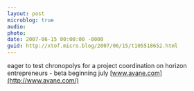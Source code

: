 ```yaml
---
layout: post
microblog: true
audio: 
photo: 
date: 2007-06-15 00:00:00 -0000
guid: http://xtof.micro.blog/2007/06/15/t105518652.html
---
```

eager to test chronopolys for a project coordination on  horizon entrepreneurs  - beta beginning july [www.avane.com](http://www.avane.com/)
